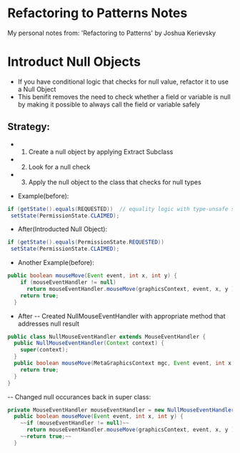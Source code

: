 # Refactoring to Patterns Notes
My personal notes from: 'Refactoring to Patterns' by Joshua Kerievsky 

# Introduct Null Objects
- If you have conditional logic that checks for null value, refactor it to use a Null Object
- This benifit removes the need to check whether a field or variable is null by making it possible to always call the field or variable safely

## Strategy:
- 1. Create a null object by applying Extract Subclass
- 2. Look for a null check
- 3. Apply the null object to the class that checks for null types

- Example(before):
```java
if (getState().equals(REQUESTED))  // equality logic with type-unsafe string constant
 setState(PermissionState.CLAIMED);
```
- After(Introducted Null Object):
```java
if (getState().equals(PermissionState.REQUESTED))
 setState(PermissionState.CLAIMED);
```

- Another Example(before): 
```java
public boolean mouseMove(Event event, int x, int y) {
    if (mouseEventHandler != null)
      return mouseEventHandler.mouseMove(graphicsContext, event, x, y );
    return true;
  }
```
- After
-- Created NullMouseEventHandler with appropriate method that addresses null result
```java
public class NullMouseEventHandler extends MouseEventHandler {
  public NullMouseEventHandler(Context context) {
    super(context);
  }
  public boolean mouseMove(MetaGraphicsContext mgc, Event event, int x, int y) {
    return true;
  }
}
```
-- Changed null occurances back in super class:
```java
private MouseEventHandler mouseEventHandler = new NullMouseEventHandler();
  public boolean mouseMove(Event event, int x, int y) {
    ~~if (mouseEventHandler != null)~~
      return mouseEventHandler.mouseMove(graphicsContext, event, x, y );
    ~~return true;~~
  }
```


